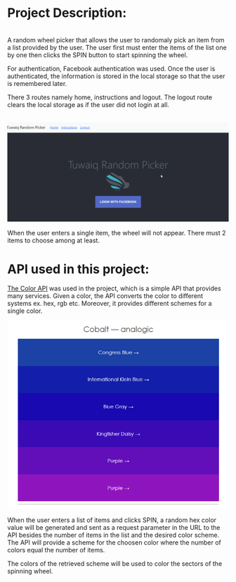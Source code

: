 
<div>
  
 # Project Description: 
  
  <br/>
 A random wheel picker that allows the user to randomaly pick an item from a list provided by the user. 
 The user first must enter the items of the list one by one then clicks the SPIN button to start spinning the wheel.  

 For authentication, Facebook authentication was used. Once the user is authenticated, the information is stored in the local storage so that the user is remembered later. 

 There 3 routes namely home, instructions and logout. The logout route clears the local storage as if the user did not login at all. 

<br>
<img src="Tuwaiq Random Picker5.gif" />

 
When the user enters a single item, the wheel will not appear. There must 2 items to choose among at least. 

# API used in this project:

<a href="https://www.thecolorapi.com/" >The Color API</a> was used in the project, which is a simple API that provides many services. Given a color, the API converts the color to different systems ex. hex, rgb etc. Moreover, it provides different schemes for a single color.   
  </div>
<img src="scheme.PNG" />

When the user enters a list of items and clicks SPIN, a random hex color value will be generated and sent as a request parameter in the URL to the API besides the number of items in the list and the desired color scheme. The API will provide a scheme for the choosen color where the number of colors equal the number of items. 

The colors of the retrieved scheme will be used to color the sectors of the spinning wheel. 